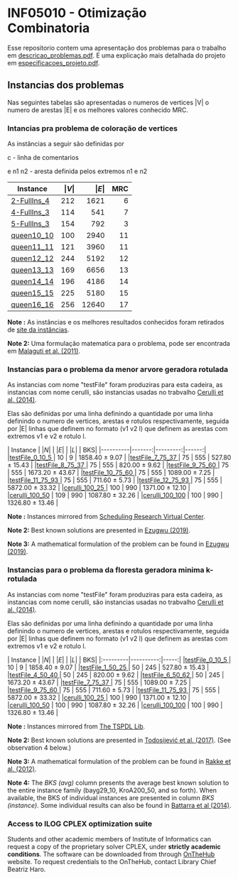 # INF05010 - Otimização Combinatoria

Esse repositorio contem uma apresentação dos problemas para o trabalho em [descricao_problemas.pdf](descricao_problemas.pdf). E uma explicação mais detalhada do projeto em  [especificacoes_projeto.pdf](especificacoes_projeto.pdf).

## Instancias dos problemas

Nas seguintes tabelas são apresentadas o numeros de vertices |V| o numero de arestas |E| e os melhores valores conhecido MRC.
### Intancias pra problema de coloração de vertices

As instâncias a seguir são definidas por

c - linha de comentarios

e n1 n2 - aresta definida pelos extremos n1 e n2

| Instance | \|_V_\| | \|_E_\| | MRC|
|----------|-------:|---------:|------:|
|[2-FullIns_4](instances/CG/2-FullIns_4.col)      |212   |1621  |6   |
|[4-FullIns_3](instances/CG/4-FullIns_3.col)      |114   |541  |7   |
|[5-FullIns_3](instances/CG/5-FullIns_3.col)      |154   | 792  |3   |
|[queen10_10](instances/CG/queen10_10.col)      |100   |2940  |11   |
|[queen11_11](instances/CG/queen11_11.col)    |121  |3960  |11   |
|[queen12_12](instances/CG/queen12_12.col)    |244  |5192  |12  |
|[queen13_13](instances/CG/queen13_13.col)    |169  |6656  |13  |
|[queen14_14](instances/CG/queen14_14.col)    |196  |4186	  |14  |
|[queen15_15](instances/CG/queen15_15.col)  |225  |5180  |15  |
|[queen16_16](instances/CG/queen16_16.col)  |256  |12640  |17  |


__Note :__ As instâncias e os melhores resultados conhecidos foram retirados de [site da instâncias](https://sites.google.com/site/graphcoloring/vertex-coloring).

__Note 2:__ Uma formulação matematica para o problema, pode ser encontrada em [Malaguti et al. (2011)](https://www.sciencedirect.com/science/article/pii/S157252861000054X).


### Instancias para o problema da menor arvore geradora rotulada

As instancias com nome "testFile" foram produziras para esta cadeira, as instancias com nome cerulli, são instancias usadas no trabvalho [Cerulli et al. (2014)](https://www.sciencedirect.com/science/article/pii/S1877042813054682#:~:text=In%20the%20k%2Dlabeled%20Spanning,most%20kmax%20different%20labels.).

Elas são definidas por uma linha definindo a quantidade por uma linha definindo o numero de vertices, arestas e rotulos respectivamente, seguida por |E| linhas que definem no formato (v1 v2 l) que definem as arestas com extremos v1 e v2 e rotulo l.

| Instance | \|_N_\| | \|_E_\| |  \|_L_\| |  BKS|
|----------|-------:|---------:|------:|
|[testFile_0_10_5 ](instances/MAGR/testFile_0_10_5.col) | 10 | 9   |  1858.40  ± 9.07   |
|[testFile_7_75_37  ](instances/MAGR/testFile_7_75_37.col) | 75  | 555   |  527.80   ± 15.43   |
|[testFile_8_75_37  ](instances/MAGR/testFile_8_75_37.col) | 75  | 555   |  820.00   ± 9.62    |
|[testFile_9_75_60  ](instances/MAGR/testFile_9_75_60.col) | 75  | 555   |  1673.20  ± 43.67  |
|[testFile_10_75_60  ](instances/MAGR/testFile_10_75_60.col) | 75  | 555   |  1089.00  ± 7.25   |
|[testFile_11_75_93 ](instances/MAGR/testFile_11_75_93.col) | 75  | 555  |   711.60  ± 5.73   |
|[testFile_12_75_93 ](instances/MAGR/testFile_12_75_93.col) | 75 | 555   |  5872.00  ± 33.32  |
|[cerulli_100_25 ](instances/MAGR/cerulli_100_25.col) | 100 | 990   |  1371.00  ± 12.10  |
|[cerulli_100_50](instances/MAGR/cerulli_100_50.col) | 109 | 990  |   1087.80 ± 32.26 |
|[cerulli_100_100](instances/MAGR/cerulli_100_100.col) | 100 | 990  |   1326.80 ± 13.46 |

__Note :__ Instances mirrored from [Scheduling Research Virtual Center](https://sites.wp.odu.edu/schedulingresearch/paper).

__Note 2:__ Best known solutions are presented in [Ezugwu (2019)](https://www.sciencedirect.com/science/article/pii/S0950705119300504).

__Note 3:__ A mathematical formulation of the problem can be found in [Ezugwu (2019)](https://www.sciencedirect.com/science/article/pii/S0950705119300504).


### Instancias para o problema da floresta geradora minima k-rotulada

As instancias com nome "testFile" foram produziras para esta cadeira, as instancias com nome cerulli, são instancias usadas no trabvalho [Cerulli et al. (2014)](https://www.sciencedirect.com/science/article/pii/S1877042813054682#:~:text=In%20the%20k%2Dlabeled%20Spanning,most%20kmax%20different%20labels.).

Elas são definidas por uma linha definindo a quantidade por uma linha definindo o numero de vertices, arestas e rotulos respectivamente, seguida por |E| linhas que definem no formato (v1 v2 l) que definem as arestas com extremos v1 e v2 e rotulo l.


| Instance | \|_N_\| | \|_E_\| |  \|_L_\| |  BKS|
|:---------|----------:|-----:|
|[testFile_0_10_5 ](instances/FGMkR/testFile_0_10_5.col) | 10 | 9   |  1858.40  ± 9.07   |
|[testFile_1_50_25  ](instances/FGMkR/testFile_1_50_25.col) | 50  | 245   |  527.80   ± 15.43   |
|[testFile_4_50_40  ](instances/FGMkR/testFile_4_50_40.col) | 50  | 245   |  820.00   ± 9.62    |
|[testFile_6_50_62  ](instances/FGMkR/testFile_6_50_62.col) | 50  | 245   |  1673.20  ± 43.67  |
|[testFile_7_75_37  ](instances/FGMkR/testFile_7_75_37.col) | 75  | 555   |  1089.00  ± 7.25   |
|[testFile_9_75_60 ](instances/FGMkR/testFile_9_75_60.col) | 75  | 555   |   711.60  ± 5.73   |
|[testFile_11_75_93 ](instances/FGMkR/testFile_11_75_93.col) | 75 | 555   |  5872.00  ± 33.32  |
|[cerulli_100_25 ](instances/FGMkR/cerulli_100_25.col) | 100 | 990   |  1371.00  ± 12.10  |
|[cerulli_100_50](instances/FGMkR/cerulli_100_50.col) | 100 | 990  |   1087.80 ± 32.26 |
|[cerulli_100_100](instances/FGMkR/cerulli_100_100.col) | 100 | 990  |   1326.80 ± 13.46 |

__Note :__ Instances mirrored from [The TSPDL Lib](http://tspdl.jgr.no/).

__Note 2:__ Best known solutions are presented in [Todosijević et al. (2017)](https://link.springer.com/article/10.1007/s11590-014-0788-9). (See observation 4 below.)

__Note 3:__ A mathematical formulation of the problem can be found in [Rakke et al. (2012)](https://www.sciencedirect.com/science/article/pii/S0305048317300518).

__Note 4:__ The _BKS (avg)_ column presents the average best known solution to the entire instance family (bayg29_10, KroA200_50, and so forth). When available, the BKS of individual instances are presented in column _BKS (instance)_. Some individual results can also be found in [Battarra et al (2014)](https://www.sciencedirect.com/science/article/pii/S0377221713008655).

### Access to ILOG CPLEX optimization suite

Students and other academic members of Institute of Informatics can request a copy of the proprietary solver CPLEX, under __strictly academic conditions__. The software can be downloaded from through [OnTheHub](https://inf-ufrgs.onthehub.com/WebStore/Welcome.aspx) website. To request credentials to the OnTheHub, contact Library Chief Beatriz Haro.


